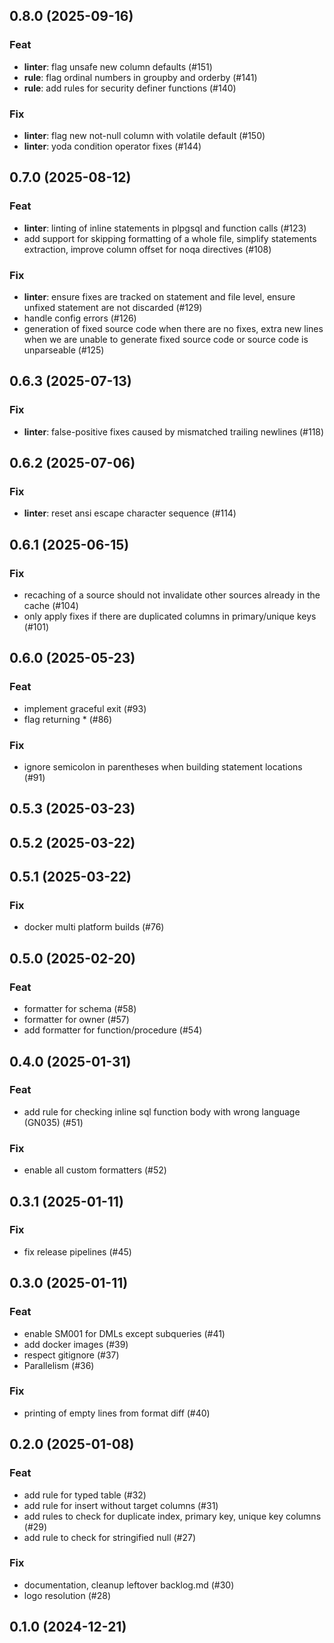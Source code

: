 ## 0.8.0 (2025-09-16)

### Feat

- **linter**: flag unsafe new column defaults (#151)
- **rule**: flag ordinal numbers in groupby and orderby (#141)
- **rule**: add rules for security definer functions (#140)

### Fix

- **linter**: flag new not-null column with volatile default (#150)
- **linter**: yoda condition operator fixes (#144)

## 0.7.0 (2025-08-12)

### Feat

- **linter**: linting of inline statements in plpgsql and function calls (#123)
- add support for skipping formatting of a whole file, simplify statements extraction, improve column offset for noqa directives (#108)

### Fix

- **linter**: ensure fixes are tracked on statement and file level, ensure unfixed statement are not discarded (#129)
- handle config errors (#126)
- generation of fixed source code when there are no fixes, extra new lines when we are unable to generate fixed source code or source code is unparseable (#125)

## 0.6.3 (2025-07-13)

### Fix

- **linter**: false-positive fixes caused by mismatched trailing newlines (#118)

## 0.6.2 (2025-07-06)

### Fix

- **linter**: reset ansi escape character sequence (#114)

## 0.6.1 (2025-06-15)

### Fix

- recaching of a source should not invalidate other sources already in the cache (#104)
- only apply fixes if there are duplicated columns in primary/unique keys (#101)

## 0.6.0 (2025-05-23)

### Feat

- implement graceful exit (#93)
- flag returning * (#86)

### Fix

- ignore semicolon in parentheses when building statement locations (#91)

## 0.5.3 (2025-03-23)

## 0.5.2 (2025-03-22)

## 0.5.1 (2025-03-22)

### Fix

- docker multi platform builds (#76)

## 0.5.0 (2025-02-20)

### Feat

- formatter for schema (#58)
- formatter for owner (#57)
- add formatter for function/procedure (#54)

## 0.4.0 (2025-01-31)

### Feat

- add rule for checking inline sql function body with wrong language (GN035) (#51)

### Fix

- enable all custom formatters (#52)

## 0.3.1 (2025-01-11)

### Fix

- fix release pipelines (#45)

## 0.3.0 (2025-01-11)

### Feat

- enable SM001 for DMLs except subqueries (#41)
- add docker images (#39)
- respect gitignore (#37)
- Parallelism (#36)

### Fix

- printing of empty lines from format diff (#40)

## 0.2.0 (2025-01-08)

### Feat

- add rule for typed table (#32)
- add rule for insert without target columns (#31)
- add rules to check for duplicate index, primary key, unique key columns (#29)
- add rule to check for stringified null (#27)

### Fix

- documentation, cleanup leftover backlog.md (#30)
- logo resolution (#28)

## 0.1.0 (2024-12-21)
